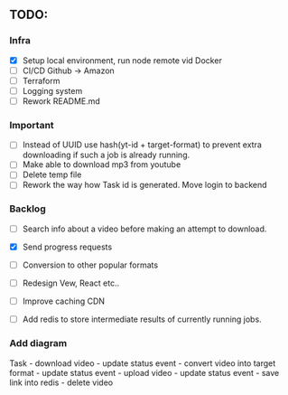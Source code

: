 ## TODO:
### Infra
- [x] Setup local environment, run node remote vid Docker
- [ ] CI/CD Github -> Amazon
- [ ] Terraform
- [ ] Logging system
- [ ] Rework README.md 

### Important
- [ ] Instead of UUID use hash(yt-id + target-format)
to prevent extra downloading if such a job is already running. 
- [ ] Make able to download mp3 from youtube
- [ ] Delete temp file
- [ ] Rework the way how Task id is generated. Move login to backend

### Backlog
- [ ] Search info about a video before making an attempt to download.
- [x] Send progress requests
- [ ] Conversion to other popular formats
- [ ] Redesign Vew, React etc.. 
- [ ] Improve caching CDN
- [ ] Add redis to store intermediate results of currently running jobs. 


### Add diagram
Task 
    - download video
        - update status event
    - convert video into target format
        - update status event
    - upload video
        - update status event
        - save link into redis
    - delete video